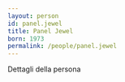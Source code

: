 ```yaml
---
layout: person
id: panel.jewel
title: Panel Jewel
born: 1973
permalink: /people/panel.jewel
---
```


Dettagli della persona 